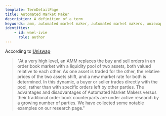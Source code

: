 ```yaml
---
template: TermDetailPage
title: Automated Market Maker
description: A definition of a term
keywords: amm, automated market maker, automated market makers, uniswap, ethereum, dex
identities: 
    - id: wael-ivie
      role: author
---
```


According to [Uniswap](https://docs.uniswap.org/protocol/introduction)

>"At a very high level, an AMM replaces the buy and sell orders in an order book market with a liquidity pool of two assets, both valued relative to each other. As one asset is traded for the other, the relative prices of the two assets shift, and a new market rate for both is determined. In this dynamic, a buyer or seller trades directly with the pool, rather than with specific orders left by other parties. The advantages and disadvantages of Automated Market Makers versus their traditional order book counterparts are under active research by a growing number of parties. We have collected some notable examples on our research page."